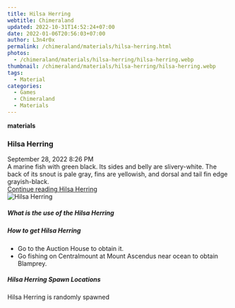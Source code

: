 ```yaml
---
title: Hilsa Herring
webtitle: Chimeraland
updated: 2022-10-31T14:52:24+07:00
date: 2022-01-06T20:56:03+07:00
author: L3n4r0x
permalink: /chimeraland/materials/hilsa-herring.html
photos:
  - /chimeraland/materials/hilsa-herring/hilsa-herring.webp
thumbnail: /chimeraland/materials/hilsa-herring/hilsa-herring.webp
tags:
  - Material
categories:
  - Games
  - Chimeraland
  - Materials
---
```


<section id="bootstrap-wrapper"><link rel="stylesheet" href="https://cdn.statically.io/gh/dimaslanjaka/Web-Manajemen/40ac3225/css/bootstrap-4.5-wrapper.css"/><div class="row g-0 border rounded overflow-hidden flex-md-row mb-4 shadow-sm position-relative"><div class="col p-4 d-flex flex-column position-static"><strong class="d-inline-block mb-2 text-success">materials</strong><h3 class="mb-0">Hilsa Herring</h3><div class="mb-1 text-muted">September 28, 2022 8:26 PM</div><div class="mb-2 border p-1">A marine fish with green black. Its sides and belly are slivery-white. The back of its snout is pale gray, fins are yellowish, and dorsal and tail fin edge grayish-black.</div><a href="#" class="stretched-link d-none">Continue reading Hilsa Herring</a></div><div class="col-auto d-none d-lg-block"><img src="/chimeraland/materials/hilsa-herring/hilsa-herring.webp" alt="Hilsa Herring"/></div></div><div class="row"><div class="col-lg-6 col-12 mb-2"><div class="card"><div class="card-body"><h5 class="card-title">What is the use of the Hilsa Herring</h5><div class="card-text"><ul></ul></div></div></div></div><div class="col-lg-6 col-12 mb-2"><div class="card"><div class="card-body"><h5 class="card-title">How to get Hilsa Herring</h5><div class="card-text"><ul><li>Go to the Auction House to obtain it.</li><li>Go fishing on Centralmount at Mount Ascendus near ocean to obtain Blamprey.</li></ul></div></div></div></div><div class="col-12 mb-2"><h5>Hilsa Herring Spawn Locations</h5><p>Hilsa Herring is randomly spawned</p></div></div></section>